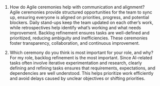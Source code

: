 1. How do Agile ceremonies help with communication and alignment?
    Agile ceremonies provide structured opportunities for the team to sync up, ensuring everyone is aligned on priorities, progress, and potential blockers. Daily stand-ups keep the team updated on each other’s work, while retrospectives help identify what’s working and what needs improvement. Backlog refinement ensures tasks are well-defined and prioritized, reducing ambiguity and inefficiencies. These ceremonies foster transparency, collaboration, and continuous improvement.

2. Which ceremony do you think is most important for your role, and why?
    For my role, backlog refinement is the most important. Since AI-related tasks often involve iterative experimentation and research, clearly defining and refining tasks ensures that requirements, expectations, and dependencies are well understood. This helps prioritize work efficiently and avoid delays caused by unclear objectives or shifting priorities.
